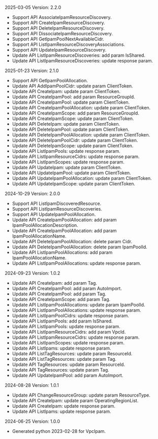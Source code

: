 2025-03-05 Version: 2.2.0
- Support API AssociateIpamResourceDiscovery.
- Support API CreateIpamResourceDiscovery.
- Support API DeleteIpamResourceDiscovery.
- Support API DissociateIpamResourceDiscovery.
- Support API GetIpamPoolNextAvailableCidr.
- Support API ListIpamResourceDiscoveryAssociations.
- Support API UpdateIpamResourceDiscovery.
- Update API ListIpamResourceDiscoveries: add param IsShared.
- Update API ListIpamResourceDiscoveries: update response param.


2025-01-23 Version: 2.1.0
- Support API GetIpamPoolAllocation.
- Update API AddIpamPoolCidr: update param ClientToken.
- Update API CreateIpam: update param ClientToken.
- Update API CreateIpamPool: add param ResourceGroupId.
- Update API CreateIpamPool: update param ClientToken.
- Update API CreateIpamPoolAllocation: update param ClientToken.
- Update API CreateIpamScope: add param ResourceGroupId.
- Update API CreateIpamScope: update param ClientToken.
- Update API DeleteIpam: update param ClientToken.
- Update API DeleteIpamPool: update param ClientToken.
- Update API DeleteIpamPoolAllocation: update param ClientToken.
- Update API DeleteIpamPoolCidr: update param ClientToken.
- Update API DeleteIpamScope: update param ClientToken.
- Update API ListIpamPools: update response param.
- Update API ListIpamResourceCidrs: update response param.
- Update API ListIpamScopes: update response param.
- Update API UpdateIpam: update param ClientToken.
- Update API UpdateIpamPool: update param ClientToken.
- Update API UpdateIpamPoolAllocation: update param ClientToken.
- Update API UpdateIpamScope: update param ClientToken.


2024-10-29 Version: 2.0.0
- Support API ListIpamDiscoveredResource.
- Support API ListIpamResourceDiscoveries.
- Support API UpdateIpamPoolAllocation.
- Update API CreateIpamPoolAllocation: add param IpamPoolAllocationDescription.
- Update API CreateIpamPoolAllocation: add param IpamPoolAllocationName.
- Update API DeleteIpamPoolAllocation: delete param Cidr.
- Update API DeleteIpamPoolAllocation: delete param IpamPoolId.
- Update API ListIpamPoolAllocations: add param IpamPoolAllocationName.
- Update API ListIpamPoolAllocations: update response param.


2024-09-23 Version: 1.0.2
- Update API CreateIpam: add param Tag.
- Update API CreateIpamPool: add param AutoImport.
- Update API CreateIpamPool: add param Tag.
- Update API CreateIpamScope: add param Tag.
- Update API ListIpamPoolAllocations: update param IpamPoolId.
- Update API ListIpamPoolAllocations: update response param.
- Update API ListIpamPoolCidrs: update response param.
- Update API ListIpamPools: add param IsShared.
- Update API ListIpamPools: update response param.
- Update API ListIpamResourceCidrs: add param VpcId.
- Update API ListIpamResourceCidrs: update response param.
- Update API ListIpamScopes: update response param.
- Update API ListIpams: update response param.
- Update API ListTagResources: update param ResourceId.
- Update API ListTagResources: update param Tag.
- Update API TagResources: update param ResourceId.
- Update API TagResources: update param Tag.
- Update API UpdateIpamPool: add param AutoImport.


2024-08-28 Version: 1.0.1
- Update API ChangeResourceGroup: update param ResourceType.
- Update API CreateIpam: update param OperatingRegionList.
- Update API CreateIpam: update response param.
- Update API ListIpams: update response param.


2024-06-25 Version: 1.0.0
- Generated python 2023-02-28 for VpcIpam.

